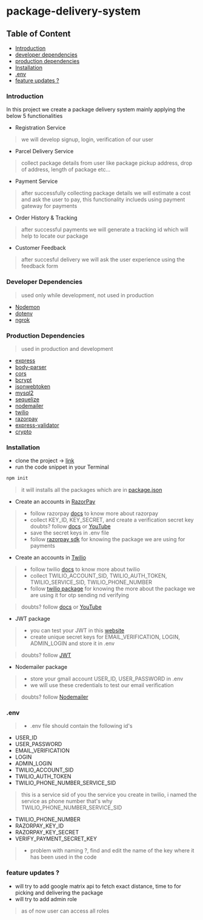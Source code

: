 # package-delivery-system

## Table of Content 
- [Introduction](#introduction)
- [developer dependencies](#developer-dependencies)
- [production dependencies](#production-dependencies)
- [Installation](#installation)
- [.env](#env)
- [feature updates ?](#feature-updates--)

### Introduction
In this project we create a package delivery system mainly applying the below 5 functionalities
- Registration Service
> we will develop signup, login, verification of our user
- Parcel Delivery Service
> collect package details from user like package pickup address, drop of address, length of package etc...
- Payment Service
> after successfully collecting package details we will estimate a cost and ask the user to pay, this functionality inclueds using payment gateway for payments
- Order History & Tracking
> after successful payments we will generate a tracking id which will help to locate our package
- Customer Feedback
> after succesful delivery we will ask the user experience using the feedback form

### Developer Dependencies
> used only while development, not used in production
- [Nodemon](https://www.npmjs.com/package/nodemon)
- [dotenv](https://www.npmjs.com/package/dotenv)
- [ngrok](https://www.npmjs.com/package/ngrok)

### Production Dependencies
> used in production and development
- [express](https://www.npmjs.com/package/express)
- [body-parser](https://www.npmjs.com/package/body-parser)
- [cors](https://www.npmjs.com/package/cors)
- [bcrypt](https://www.npmjs.com/package/bcrypt)
- [jsonwebtoken](https://www.npmjs.com/package/jsonwebtoken)
- [mysql2](https://www.npmjs.com/package/mysql2)
- [sequelize](https://www.npmjs.com/package/sequelize)
- [nodemailer](https://www.npmjs.com/package/nodemailer)
- [twilio](https://www.npmjs.com/package/twilio)
- [razorpay](https://www.npmjs.com/package/razorpay)
- [express-validator](https://www.npmjs.com/package/express-validator)
- [crypto](https://www.npmjs.com/package/crypto)

### Installation
- clone the project -> [link](https://github.com/Dheerajpenta/package-delivery-system.git)
- run the code snippet in your Terminal
```JavaScript
npm init
```
> it will installs all the packages which are in [package.json](https://github.com/Dheerajpenta/package-delivery-system/blob/main/package.json)

- Create an accounts in [RazorPay](https://razorpay.com/)
> - follow razorpay [docs](https://razorpay.com/docs/) to know more about razorpay
> - collect KEY_ID, KEY_SECRET, and create a verification secret key 
> doubts? follow [docs](https://razorpay.com/docs/) or [YouTube](https://www.youtube.com/watch?v=DuL0bwvH1kg)
> - save the secret keys in .env file
> - follow [razorpay sdk](https://github.com/razorpay/razorpay-node) for knowing the package we are using for payments

- Create an accounts in [Twilio](https://www.twilio.com/)
> - follow twilio [docs](https://www.twilio.com/docs/) to know more about twilio 
> - collect TWILIO_ACCOUNT_SID, TWILIO_AUTH_TOKEN, TWILIO_SERVICE_SID, TWILIO_PHONE_NUMBER 
> - follow [twilio package](https://www.twilio.com/docs/verify/api) for knowing the more about the package we are using it for otp sending nd verifying

> doubts? follow [docs](https://www.twilio.com/docs/) or [YouTube](https://www.youtube.com/watch?v=UBjMm_nb45U)

- JWT package
> - you can test your JWT in this [website](https://jwt.io/)
> - create unique secret keys for EMAIL_VERIFICATION, LOGIN, ADMIN_LOGIN and store it in .env 

> doubts? follow [JWT](https://github.com/auth0/node-jsonwebtoken)

- Nodemailer package
> - store your gmail account USER_ID, USER_PASSWORD in .env
> - we will use these credentials to test our email verification 

> doubts? follow [Nodemailer](https://nodemailer.com/about/)

### .env 
> - .env file should contain the following id's
- USER_ID
- USER_PASSWORD
- EMAIL_VERIFICATION 
- LOGIN
- ADMIN_LOGIN
- TWILIO_ACCOUNT_SID
- TWILIO_AUTH_TOKEN
- TWILIO_PHONE_NUMBER_SERVICE_SID 
> this is a service sid of you the service you create in twilio, i named the service as phone number that's why TWILIO_PHONE_NUMBER_SERVICE_SID
- TWILIO_PHONE_NUMBER
- RAZORPAY_KEY_ID
- RAZORPAY_KEY_SECRET
- VERIFY_PAYMENT_SECRET_KEY
> - problem with naming ?, find and edit the name of the key where it has been used in the code

### feature updates  ?
- will try to add google matrix api to fetch exact distance, time to for picking and delivering the package
- will try to add admin role 
> as of now user can access all roles
